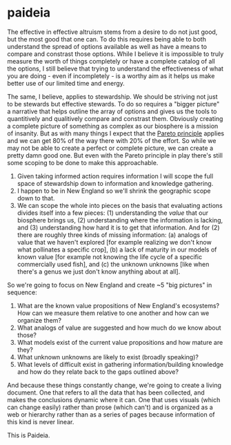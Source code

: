# paideia

The effective in effective altruism stems from a desire to do not just good, but the most good that one can. To do this requires being able to both understand the spread of options available as well as have a means to compare and constrast those options. While I believe it is impossible to truly measure the worth of things completely or have a complete catalog of all the options, I still believe that trying to understand the effectiveness of what you are doing - even if incompletely - is a worthy aim as it helps us make better use of our limited time and energy. 

The same, I believe, applies to stewardship. We should be striving not just to be stewards but effective stewards. To do so requires a "bigger picture" a narrative that helps outline the array of options and gives us the tools to quantitively and qualitively compare and constrast them. Obviously creating a complete picture of something as complex as our biosphere is a mission of insanity. But as with many things I expect that the [Pareto principle](https://en.wikipedia.org/wiki/Pareto_principle) applies and we can get 80% of the way there with 20% of the effort. So while we may not be able to create a perfect or complete picture, we can create a pretty damn good one. But even with the Pareto principle in play there's still some scoping to be done to make this approachable. 

1. Given taking informed action requires information I will scope the full space of stewardship down to information and knowledge gathering.
2. I happen to be in New England so we'll shrink the geographic scope down to that.
3. We can scope the whole into pieces on the basis that evaluating actions divides itself into a few pieces: (1) understanding the *value* that our biosphere brings us, (2) understanding where the information is lacking, and (3) understanding how hard it is to get that information. And for (2) there are roughly three kinds of missing information: (a) analogs of value that we haven't explored [for example realizing we don't know what pollinates a specific crop], (b) a lack of maturity in our models of known value [for example not knowing the life cycle of a specific commercially used fish], and (c) the unknown unknowns [like when there's a genus we just don't know anything about at all]. 

So we're going to focus on New England and create ~5 "big pictures" in sequence:
1. What are the known value propositions of New England's ecosystems? How can we measure them relative to one another and how can we organize them?
2. What analogs of value are suggested and how much do we know about those?
3. What models exist of the current value propositions and how mature are they?
4. What unknown unknowns are likely to exist (broadly speaking)?
5. What levels of difficult exist in gathering information/building knowledge and how do they relate back to the gaps outlined above?

And because these things constantly change, we're going to create a living document. One that refers to all the data that has been collected, and makes the conclusions dynamic where it can. One that uses visuals (which can change easily) rather than prose (which can't) and is organized as a web or hierarchy rather than as a series of pages because information of this kind is never linear. 

This is Paideia.
